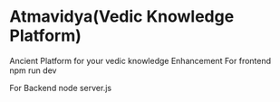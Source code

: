 # Atmavidya(Vedic Knowledge Platform)

Ancient  Platform  for your vedic knowledge Enhancement 
For frontend  
npm run dev 

For Backend
node server.js
